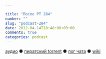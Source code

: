 ```yaml
---

title: "После РТ 284"
number: ""
slug: "podcast-284"
date: 2012-04-14T18:48:00+03:00
comments: true
categories: podcast
---
```

[аудио](http://cdn.radio-t.com/rt284post.mp3) ● [пиратский torrent](http://pirates.radio-t.com/torrents/rt284post.mp3.torrent) ● [лог чата](http://chat.radio-t.com/logs/radio-t-284.html) ● [wiki](http://wiki.radio-t.com/%D0%9F%D0%BE%D1%81%D0%BB%D0%B5_%D0%A0%D0%A2_284)<audio src="http://cdn.radio-t.com/rt284post.mp3" preload="none">
